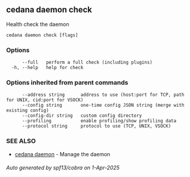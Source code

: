 ## cedana daemon check

Health check the daemon

```
cedana daemon check [flags]
```

### Options

```
      --full   perform a full check (including plugins)
  -h, --help   help for check
```

### Options inherited from parent commands

```
      --address string      address to use (host:port for TCP, path for UNIX, cid:port for VSOCK)
      --config string       one-time config JSON string (merge with existing config)
      --config-dir string   custom config directory
      --profiling           enable profiling/show profiling data
      --protocol string     protocol to use (TCP, UNIX, VSOCK)
```

### SEE ALSO

* [cedana daemon](cedana_daemon.md)	 - Manage the daemon

###### Auto generated by spf13/cobra on 1-Apr-2025
